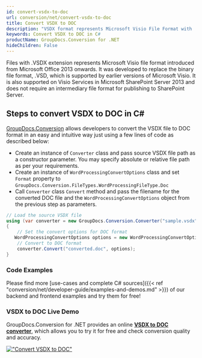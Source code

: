 ```yaml
---
id: convert-vsdx-to-doc
url: conversion/net/convert-vsdx-to-doc
title: Convert VSDX to DOC
description: "VSDX format represents Microsoft Visio File Format with .vsdx extension. Learn how to convert VSDX to DOC file programmatically in C# language using GroupDocs.Conversion for .NET library."
keywords: Convert VSDX to DOC in C#
productName: GroupDocs.Conversion for .NET
hideChildren: False
---
```


Files with .VSDX extension represents Microsoft Visio file format introduced from Microsoft Office 2013 onwards. It was developed to replace the binary file format, .VSD, which is supported by earlier versions of Microsoft Visio. It is also supported on Visio Services in Microsoft SharePoint Server 2013 and does not require an intermediary file format for publishing to SharePoint Server.

## Steps to convert VSDX to DOC in C#

[GroupDocs.Conversion](https://products.groupdocs.com/conversion/net) allows developers to convert the VSDX file to DOC format in an easy and intuitive way just using a few lines of code as described below:

* Create an instance of `Converter` class and pass source VSDX file path as a constructor parameter. You may specify absolute or relative file path as per your requirements. 
* Create an instance of `WordProcessingConvertOptions` class and set `Format` property to `GroupDocs.Conversion.FileTypes.WordProcessingFileType.Doc`
* Call `Converter` class `Convert` method and pass the filename for the converted DOC file and the `WordProcessingConvertOptions` object from the previous step as parameters.

```csharp
// Load the source VSDX file
using (var converter = new GroupDocs.Conversion.Converter("sample.vsdx"))
{
    // Set the convert options for DOC format
   WordProcessingConvertOptions options = new WordProcessingConvertOptions { Format = GroupDocs.Conversion.FileTypes.WordProcessingFileType.Doc };
    // Convert to DOC format
    converter.Convert("converted.doc", options);
}
```

### Code Examples

Please find more [use-cases and complete C# sources]({{< ref "conversion/net/developer-guide/examples-and-demos.md" >}}) of our backend and frontend examples and try them for free!

### VSDX to DOC Live Demo

GroupDocs.Conversion for .NET provides an online [**VSDX to DOC converter**](https://products.groupdocs.app/conversion/vsdx-to-doc), which allows you to try it for free and check conversion quality and accuracy.

[!["Convert VSDX to DOC"](conversion/net/images/convert-to-doc/convert-vsdx-to-doc.png)](https://products.groupdocs.app/conversion/vsdx-to-doc)